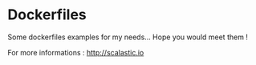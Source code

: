 Dockerfiles
===========

Some dockerfiles examples for my needs...
Hope you would meet them !

For more informations : http://scalastic.io